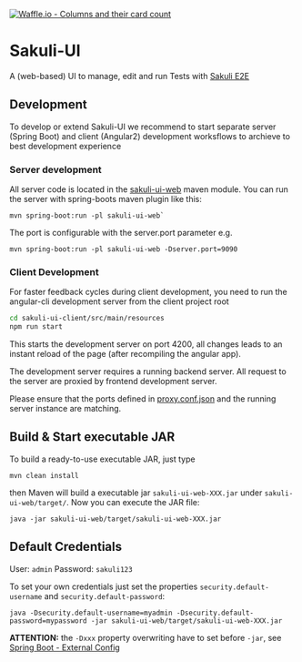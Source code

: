 [![Waffle.io - Columns and their card count](https://badge.waffle.io/ConSol/sakuli-ui.svg?columns=all)](https://waffle.io/ConSol/sakuli-ui)

# Sakuli-UI

A (web-based) UI to manage, edit and run Tests with [Sakuli E2E](https://github.com/ConSol/sakuli)

## Development 

To develop or extend Sakuli-UI we recommend to start separate server (Spring Boot) and client (Angular2) development worksflows to archieve to best development experience

### Server development

All server code is located in the [sakuli-ui-web](./sakuli-ui-web) maven module. You can run the server with spring-boots maven plugin like this:

    mvn spring-boot:run -pl sakuli-ui-web`

The port is configurable with the server.port parameter e.g.

    mvn spring-boot:run -pl sakuli-ui-web -Dserver.port=9090

### Client Development 

For faster feedback cycles during client development, you need to run the angular-cli development server from the client project root

``` bash
cd sakuli-ui-client/src/main/resources
npm run start
```

This starts the development server on port 4200, all changes leads to an instant reload of the page (after recompiling the angular app).

The development server requires a running backend server. All request to the server are proxied by frontend development server.

Please ensure that the ports defined in [proxy.conf.json](sakuli-ui-client/src/main/resources/proxy.conf.json) and the running server instance are matching.


## Build & Start executable JAR

To build a ready-to-use executable JAR, just type

    mvn clean install
    
then Maven will build a executable jar `sakuli-ui-web-XXX.jar` under `sakuli-ui-web/target/`. Now you can execute the JAR file:

    java -jar sakuli-ui-web/target/sakuli-ui-web-XXX.jar
    
## Default Credentials

User: `admin`
Password: `sakuli123`

To set your own credentials just set the properties `security.default-username` and `security.default-password`:

    java -Dsecurity.default-username=myadmin -Dsecurity.default-password=mypassword -jar sakuli-ui-web/target/sakuli-ui-web-XXX.jar

**ATTENTION:** the `-Dxxx` property overwriting have to set before `-jar`, see [Spring Boot - External Config](https://docs.spring.io/spring-boot/docs/current/reference/html/boot-features-external-config.html)
